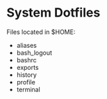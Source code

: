 System Dotfiles
===============
Files located in $HOME:
 * aliases
 * bash_logout
 * bashrc
 * exports
 * history
 * profile
 * terminal
